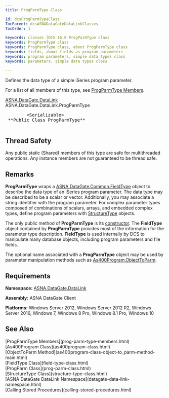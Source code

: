 ```yaml
---
title: ProgParmType Class

Id: dcsProgParmTypeClass
TocParent: dcsASNADataGateDataLinkClasses
TocOrder: 1

keywords: classes [DCS 16.0 ProgParmType class
keywords: ProgParmType class
keywords: ProgParmType class, about ProgParmType class
keywords: fields, about fields as program parameters
keywords: program parameters, simple data types class
keywords: parameters, simple data types class

---
```


Defines the data type of a simple iSeries program parameter.

For a list of all members of this type, see [ProgParmType Members](prog-parm-type-members.html).

[ASNA.DataGate.DataLink](datagate-data-link-namespace.html) <br /> ASNA.DataGate.DataLink.<span>ProgParmType</span>
<pre class="syntax" >
        <span>&lt;Serializable&gt;</span>
 **Public Class ProgParmType** 
      </pre>

## Thread Safety

Any public static (Shared) members of this type are safe for multithreaded operations. Any instance members are not guaranteed to be thread safe.
## Remarks

**ProgParmType** wraps a [ASNA.DataGate.Common.FieldType](field-type-class.html) object to describe the data type of an iSeries program parameter. The data type may be described to be a scalar or vector. Additionally, you may associate a string identifier with the program parameter. For complex parameter types composed of combinations of scalars, arrays, and embedded complex types, define program parameters with [StructureType](structure-type-class.html) objects.

The only public method of **ProgParmType** is its [ constructor](prog-parm-type-constructors-main.html). The **FieldType** object contained by **ProgParmType** provides most of the information for the parameter type description. **FieldType** is used internally by DCS to manipulate many database objects, including program parameters and file fields.

The optional name associated with a **ProgParmType** object may be used by parameter manipulation methods such as [ As400Program.ObjectToParm](as400program-class-object-to_parm-method-main.html).
## Requirements

**Namespace:** [ASNA.DataGate.DataLink](datagate-data-link-namespace.html) 

**Assembly:** ASNA DataGate Client

**Platforms:** Windows Server 2012, Windows Server 2012 R2, Windows Server 2016, Windows 7, Windows 8 Pro, Windows 8.1 Pro, Windows 10
## See Also

<dl />
      [ProgParmType Members](prog-parm-type-members.html)
      <br />
      [As400Program Class](as400program-class.html)
      <br />
      [ObjectToParm Method](as400program-class-object-to_parm-method-main.html)
      <br />
      [FieldType Class](field-type-class.html)
      <br />
      [ProgParm Class](prog-parm-class.html)
      <br />
      [StructureType Class](structure-type-class.html)
      <br />
      [ASNA DataGate DataLink Namespace](datagate-data-link-namespace.html)
      <br />
      [Calling Stored Procedures](calling-stored-procedures.html)


